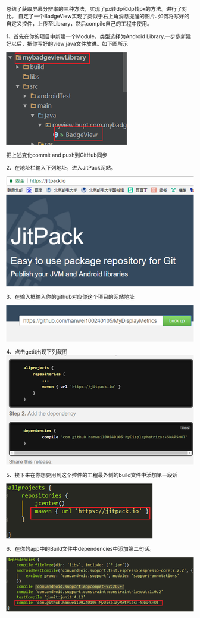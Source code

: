 总结了获取屏幕分辨率的三种方法，实现了px转dp和dp转px的方法。进行了对比。
自定了一个BadgeView实现了类似于右上角消息提醒的图片.
如何将写好的自定义控件，上传至Library，然后compile自己的工程中使用。

1、首先在你的项目中新建一个Module，类型选择为Android Library,一步步新建好以后，把你写好的view java文件放进。如下图所示

 ![image](https://github.com/hanwei100240105/MyDisplayMetrics/blob/master/ScreenShot/shot3.png)
 
 把上述变化commit and push到GitHub同步
 
 2、在地址栏输入下列地址，进入JitPack网站。
 
  ![image](https://github.com/hanwei100240105/MyDisplayMetrics/blob/master/ScreenShot/shot2.png)
  
  3、在输入框输入你的github对应你这个项目的网站地址
  
  ![image](https://github.com/hanwei100240105/MyDisplayMetrics/blob/master/ScreenShot/shot6.png)
  
  4、点击getit出现下列截图
![image](https://github.com/hanwei100240105/MyDisplayMetrics/blob/master/ScreenShot/shot1.png)

5、接下来在你想要用到这个控件的工程最外侧的build文件中添加第一段话

 ![image](https://github.com/hanwei100240105/MyDisplayMetrics/blob/master/ScreenShot/shot4.png)
 
 6、在你的app中的Build文件中dependencies中添加第二句话。
 
  ![image](https://github.com/hanwei100240105/MyDisplayMetrics/blob/master/ScreenShot/shot5.png)
 
